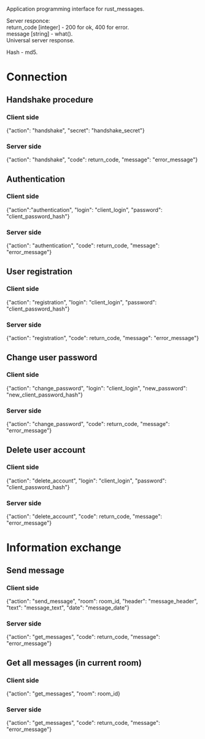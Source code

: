 Application programming interface for rust_messages.

Server responce:<br>
return_code [integer] - 200 for ok, 400 for error.<br>
message [string] - what().<br>
Universal server response.

Hash - md5.

# Connection
## Handshake procedure
### Client side
{"action": "handshake", "secret": "handshake_secret"}

### Server side
{"action": "handshake", "code": return_code, "message": "error_message"}

## Authentication
### Client side
{"action":"authentication", "login": "client_login", "password": "client_password_hash"}

### Server side
{"action": "authentication", "code": return_code, "message": "error_message"}

## User registration
### Client side
{"action": "registration", "login": "client_login",  "password": "client_password_hash"}

### Server side
{"action": "registration", "code": return_code, "message": "error_message"}

## Change user password
### Client side
{"action": "change_password", "login": "client_login", "new_password": "new_client_password_hash"}

### Server side
{"action": "change_password", "code": return_code, "message": "error_message"}

## Delete user account
### Client side
{"action": "delete_account", "login": "client_login", "password": "client_password_hash"}

### Server side
{"action": "delete_account", "code": return_code, "message": "error_message"}

# Information exchange
## Send message
### Client side
{"action": "send_message", "room": room_id, "header": "message_header", "text": "message_text",  "date": "message_date"}

### Server side
{"action": "get_messages", "code": return_code, "message": "error_message"}

## Get all messages (in current room)
### Client side
{"action": "get_messages", "room": room_id}

### Server side
{"action": "get_messages", "code": return_code, "message": "error_message"}